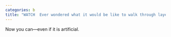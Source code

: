 ```yaml
---
categories: b
title: "WATCH  Ever wondered what it would be like to walk through layers of cake"
---
```

Now you can—even if it is artificial.